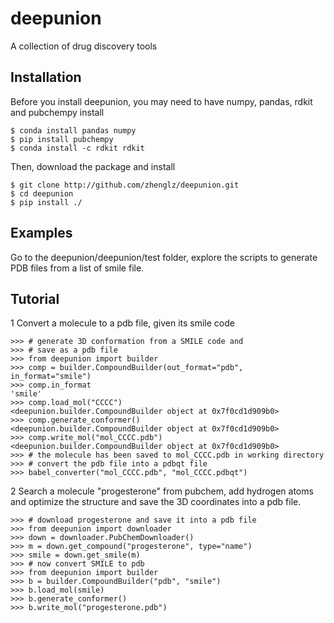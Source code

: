 # deepunion
A collection of drug discovery tools


## Installation
Before you install deepunion, you may need to have numpy,
pandas, rdkit and pubchempy install

    $ conda install pandas numpy
    $ pip install pubchempy
    $ conda install -c rdkit rdkit
    
Then, download the package and install

    $ git clone http://github.com/zhenglz/deepunion.git
    $ cd deepunion 
    $ pip install ./

## Examples 
Go to the deepunion/deepunion/test folder, explore the 
scripts to generate PDB files from a list of smile file.


## Tutorial
1 Convert a molecule to a pdb file, given its smile code


    >>> # generate 3D conformation from a SMILE code and 
    >>> # save as a pdb file
    >>> from deepunion import builder
    >>> comp = builder.CompoundBuilder(out_format="pdb", in_format="smile")
    >>> comp.in_format
    'smile'
    >>> comp.load_mol("CCCC")
    <deepunion.builder.CompoundBuilder object at 0x7f0cd1d909b0>
    >>> comp.generate_conformer()
    <deepunion.builder.CompoundBuilder object at 0x7f0cd1d909b0>
    >>> comp.write_mol("mol_CCCC.pdb")
    <deepunion.builder.CompoundBuilder object at 0x7f0cd1d909b0>
    >>> # the molecule has been saved to mol_CCCC.pdb in working directory
    >>> # convert the pdb file into a pdbqt file
    >>> babel_converter("mol_CCCC.pdb", "mol_CCCC.pdbqt")

2 Search a molecule "progesterone" from pubchem, add hydrogen atoms and optimize
the structure and save the 3D coordinates into a pdb file.

       
    >>> # download progesterone and save it into a pdb file
    >>> from deepunion import downloader
    >>> down = downloader.PubChemDownloader()
    >>> m = down.get_compound("progesterone", type="name")
    >>> smile = down.get_smile(m)
    >>> # now convert SMILE to pdb
    >>> from deepunion import builder
    >>> b = builder.CompoundBuilder("pdb", "smile")
    >>> b.load_mol(smile)
    >>> b.generate_conformer()
    >>> b.write_mol("progesterone.pdb")

